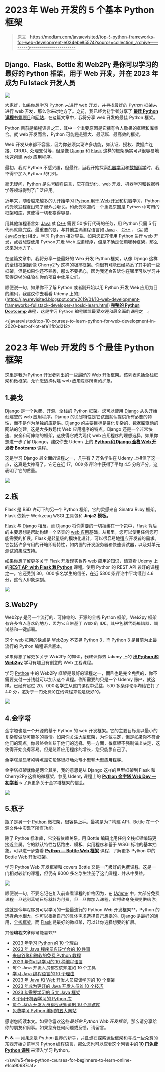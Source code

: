 # 2023 年 Web 开发的 5 个基本 Python 框架

> 原文：<https://medium.com/javarevisited/top-5-python-frameworks-for-web-development-e034ebe85574?source=collection_archive---------0----------------------->

## Django、Flask、Bottle 和 Web2Py 是你可以学习的最好的 Python 框架，用于 Web 开发，并在 2023 年成为 Fullstack 开发人员

[![](img/17ab955d877e7e73fb5e10e0549cb034.png)](https://click.linksynergy.com/deeplink?id=JVFxdTr9V80&mid=39197&murl=https%3A%2F%2Fwww.udemy.com%2Fcomplete-python-bootcamp%2F)

大家好，如果你想学习 Python 来进行 web 开发，并寻找最好的 Python 框架来进行 web 开发，那么你来对地方了。之前，我已经为初学者分享了 [**最佳 Python 课程**](/javarevisited/10-best-python-3-courses-on-udemy-ddd4e3ec5dbf)[书籍](/javarevisited/best-python-books-a93d1a0d842d)[项目](/javarevisited/8-projects-you-can-buil-to-learn-python-in-2020-251dd5350d56)和[网站](/javarevisited/10-free-python-tutorials-and-courses-from-google-microsoft-and-coursera-for-beginners-96b9ad20b4e6)，在这篇文章中，我将分享 web 开发的最佳 Python 框架。

Python 目前是编程语言之王，其中一个重要原因是它拥有令人敬畏的框架和库集合。就 web 开发而言，Python 可能是最强大、最活跃、最高效的框架。

Web 开发从来都不容易，因为你必须实现许多功能，如认证、授权、数据库连接、CRUD、处理支付等，但是像 [Django](https://javarevisited.blogspot.com/2020/07/top-5-courses-to-learn-django-in-2020.html) 和 [Flask](https://javarevisited.blogspot.com/2020/01/top-5-courses-to-learn-flask-for-web-development-with-python.html) 这样的框架确实可以很容易地快速创建 web 应用程序。

最初，我对 Python 不感兴趣，但最终，当我开始探索[机器学习](https://javarevisited.blogspot.com/2018/10/data-science-and-machine-learning-courses-using-python-and-R-programming.html)和[数据科学](https://javarevisited.blogspot.com/2018/03/top-5-data-science-and-machine-learning-online-courses-to-learn-online.html)时，我不得不加入 Python 的行列。

毫无疑问，Python 是头号编程语言，它在自动化、web 开发、机器学习和数据科学等领域得到了广泛应用。

近年来，随着越来越多的人开始学习 [Python 用于 Web 开发](/javarevisited/top-10-courses-to-learn-python-for-web-development-in-2020-best-of-lot-efe11fb6d212)和机器学习，Python 的受欢迎程度出现了爆炸式增长。如此受欢迎的一个重要原因是 Python 中可用的框架和库，这使得一切都变得容易。

用其他编程语言如 [Java](/javarevisited/10-best-places-to-learn-java-online-for-free-ce5e713ab5b2) 或 [C++](/javarevisited/10-advanced-c-books-and-courses-for-experienced-programmers-a90c3942471a) 需要 50 多行代码的任务，用 Python 只需 5 行代码就能完成。最重要的是，与其他主流编程语言如 [Java](http://www.java67.com/2018/08/top-10-free-java-courses-for-beginners-experienced-developers.html) 、 [C++](https://javarevisited.blogspot.com/2020/07/top-10-courses-to-learn-c-in-depth-best.html) 、 [C#](http://www.java67.com/2019/03/5-free-c-net-courses-to-learn-online.html) 或 [JavaScript](https://javarevisited.blogspot.com/2018/06/top-10-courses-to-learn-javascript-in.html) 相比，学习 Python 相对容易。如果您正在使用 Python 进行 web 开发，或者想要使用 Python 开发 Web 应用程序，但是不确定使用哪种框架，那么您来对地方了。

在这篇文章中，我将分享一些最好的 Web 开发 Python 框架，从像 Django 这样的全栈框架[到像 Cherry2Py 这样的极简框架。你很有可能已经熟悉了其中的一些框架，但是如果你还不熟悉，那么不要担心，因为我还会告诉你在哪里可以学习并获得足够的经验在你的项目中使用它们。

顺便说一句，如果你不了解 Python 或者刚开始以用 Python 开发 Web 应用为目的编码，我建议你去看看 Udemy 上的](https://javarevisited.blogspot.com/2019/01/10-web-development-frameworks-fullstack-developer-should-learn.html) [**完整的 Python Bootcamp**](https://click.linksynergy.com/deeplink?id=JVFxdTr9V80&mid=39197&murl=https%3A%2F%2Fwww.udemy.com%2Fcomplete-python-bootcamp%2F) 课程，这是学习 Python 编程联盟最受欢迎和最全面的课程之一。

</javarevisited/top-10-courses-to-learn-python-for-web-development-in-2020-best-of-lot-efe11fb6d212>  

# 2023 年 Web 开发的 5 个最佳 Python 框架

这里是我为 Python 开发者列出的一些最好的 Web 开发框架。该列表包括全栈框架和微框架，允许您选择构建 web 应用程序所需的扩展。

## 1.姜戈

Django 是一个免费、开源、全栈的 Python 框架。您可以使用 Django 从头开始创建您的 web 应用程序。Django 的关键特性是它试图默认提供所有必要的特性，而不是作为单独的库提供。Django 的主要目标是简化复杂的、数据库驱动的网站的创建，这是大多数现代 Web 应用程序的特点。Django 还是一个非常快速、安全和可伸缩的框架，这使得它成为现代 web 应用程序的理想选择。如果你想进一步了解 Django，建议你去 Udemy 上的 [**Python 和 Django 全栈 Web 开发者 Bootcamp**](https://click.linksynergy.com/deeplink?id=JVFxdTr9V80&mid=39197&murl=https%3A%2F%2Fwww.udemy.com%2Fpython-and-django-full-stack-web-developer-bootcamp%2F) 课程。

这是学习 Django 最全面的课程之一，几乎有 7 万名学生在 Udemy 上相信了这一点，这真是太神奇了。它还在近 17，000 条评论中获得了平均 4.5 分的评分，这表明了它的质量。

[![](img/115ef5efe2e59f3438f80f020c929c8e.png)](https://click.linksynergy.com/deeplink?id=JVFxdTr9V80&mid=39197&murl=https%3A%2F%2Fwww.udemy.com%2Fpython-and-django-full-stack-web-developer-bootcamp%2F)

## 2.瓶

Flask 是 BSD 许可下的另一个 Python 框架。它的灵感来自 Sinatra Ruby 框架。Flask 依赖于 Werkzeug WSGI 工具包和 **Jinja2 模板。**

[Flask](https://flask.palletsprojects.com/en/2.0.x/) 与 Django 相反，而 Django 将你需要的一切捆绑在一个包中，Flask 背后的主要思想是帮助构建一个坚实的 [web 应用](http://www.java67.com/2018/02/5-free-html-and-css-courses-to-learn-web-development.html)基础。从那里，您可以使用任何您可能需要的扩展。Flask 是轻量级的模块化设计，可以很容易地适应开发者的需求。它包括许多有用的开箱即用特性，如内置的开发服务器和快速调试器，以及对单元测试的集成支持。

如果你想了解更多关于 Flask 开发现实世界 web 应用的知识，请查看 Udemy 上的[**REST API with Flask 和 Python**](https://click.linksynergy.com/deeplink?id=JVFxdTr9V80&mid=39197&murl=https%3A%2F%2Fwww.udemy.com%2Frest-api-flask-and-python%2F) 课程。使用 Python 的 REST API 较好的课程之一。它还受到 30，000 多名学生的信任，在近 5300 条评论中平均得到 4.6 分，这令人印象深刻。

[![](img/446f601d2e232792a4016424f82a1544.png)](https://click.linksynergy.com/deeplink?id=JVFxdTr9V80&mid=39197&murl=https%3A%2F%2Fwww.udemy.com%2Frest-api-flask-and-python%2F)

## 3.Web2Py

Web2py 是另一个流行的、可伸缩的、开源的全栈 Python 框架。Web2py 框架有许多令人喜欢的地方，因为它自带基于 Web 的 IDE，其中包括代码编辑器、调试器和一键部署。

这个 web 框架的缺点是 Web2py 不支持 Python 3，而 Python 3 是目前为止最流行的 Python 编程语言版本。

如果你想了解更多关于 Web2Py 的知识，我建议你去 Udemy 上的 [**用 Python 和 Web2py**](https://click.linksynergy.com/deeplink?id=JVFxdTr9V80&mid=39197&murl=https%3A%2F%2Fwww.udemy.com%2Fweb-engineering-with-python-and-web2py%2F) 学习有趣且有创意的 Web 工程课程。

学习 [Python](https://javarevisited.blogspot.com/2018/03/top-5-courses-to-learn-python-in-2018.html) 中的 Web2Py 框架是最好的课程之一，而且也是完全免费的，你不需要支付一分钱就可以加入这个课程。你所需要的只是一个 Udemy 账户，就这样。已经有超过 20，000 名学生从这门课程中受益，500 多条评论平均给它打了 4.0 分，这对于一门免费的在线课程来说是极好的。

[![](img/751d722e0a8fd5183ab404af896db4fd.png)](https://click.linksynergy.com/deeplink?id=JVFxdTr9V80&mid=39197&murl=https%3A%2F%2Fwww.udemy.com%2Fweb-engineering-with-python-and-web2py%2F)

## 4.金字塔

金字塔也是一个开源的基于 Python 的 web 开发框架。它的主要目标是以最小的复杂度做尽可能多的事情。如果你关注大型框架，为你做决定，但是如果你不符合他们的观点，你最终会纠结于他们的选择。另一方面，微框架不强制做出决定，这使得开始变得容易。但是随着应用程序的增长，您只能靠自己了。

金字塔最显著的特点是它能够很好地处理小型和大型应用程序。

金字塔框架就像是两全其美，我的意思是从 Django 这样的巨型框架到 Flask 和 Cherry2Py 这样的微框架。参见 Udemy 课程上的 [**Python 金字塔 Web Dev —初学者**](https://click.linksynergy.com/deeplink?id=JVFxdTr9V80&mid=39197&murl=https%3A%2F%2Fwww.udemy.com%2Fpython-pyramid-web-dev-beginners%2F) **s** 了解更多关于金字塔框架的信息。

[![](img/ea1aed7504128c50876c25445b052f59.png)](https://click.linksynergy.com/deeplink?id=JVFxdTr9V80&mid=39197&murl=https%3A%2F%2Fwww.udemy.com%2Fpython-pyramid-web-dev-beginners%2F)

## 5.瓶子

瓶子是另一个 [Python](https://hackernoon.com/top-5-courses-to-learn-python-in-2018-best-of-lot-26644a99e7ec) 微框架，很容易上手。最初是为了构建 API，Bottle 在一个源文件中实现了所有功能。

除了 Python 标准库，它没有依赖关系。用 Bottle 编码比用任何全栈框架编码更接近金属。它的默认特性包括路由、模板、实用程序和基于 WSGI 标准的基本抽象。可以进一步查看 [**Python — Bottle Web 框架**](https://click.linksynergy.com/deeplink?id=JVFxdTr9V80&mid=39197&murl=https%3A%2F%2Fwww.udemy.com%2Fpython-bottle-web-framework%2F) 课程，了解更多 Python 中的 Bottle Web 开发框架。

学习 Python Web 开发框架和 covers Bottle 又是一门极好的免费课程。这是一门相对较新的课程，但仍有 8000 多名学生注册了这门课程，并从中受益。

[![](img/1a252e6eed1327b8d27a9cd6e9308199.png)](https://click.linksynergy.com/deeplink?id=JVFxdTr9V80&mid=39197&murl=https%3A%2F%2Fwww.udemy.com%2Fpython-bottle-web-framework%2F)

顺便说一句，不要忘记在加入前查看课程的价格因为，在 [*Udemy*](/javarevisited/my-favorite-udemy-online-courses-for-programmers-and-software-engineers-f9d941dd0035) 中，大部分免费课程一旦达到营销目标就转为付费，但一旦你加入课程，它将终身免费提供给你。

这就是今年程序员可以学习的一些最流行的 Python Web 开发框架**。Python 的选择余地很大，你可以根据自己的具体需求选择自己想要的。Django 是最好的通用，[全栈框架](https://javarevisited.blogspot.com/2019/01/10-web-development-frameworks-fullstack-developer-should-learn.html)，而 [Flask](https://javarevisited.blogspot.com/2020/01/top-5-courses-to-learn-flask-for-web-development-with-python.html) 是最好的微框架，可以让你选择想要的扩展。

其他**编程文章**你可能喜欢**

*   [2023 年学习 Python 的 10 个理由](https://javarevisited.blogspot.com/2018/05/10-reasons-to-learn-python-programming.html)
*   [2023 年 Java 程序员应该学会的 10 件事](https://javarevisited.blogspot.com/2017/12/10-things-java-programmers-should-learn.html#axzz5atl0BngO)
*   [来自谷歌和微软的免费 Python 教程](/javarevisited/10-free-python-tutorials-and-courses-from-google-microsoft-and-coursera-for-beginners-96b9ad20b4e6)
*   [2023 年你可以学习的 10 种编程语言](http://www.java67.com/2017/12/10-programming-languages-to-learn-in.html)
*   每个 Java 开发人员都应该知道的 10 个工具
*   [学习 Java 编程语言的 10 个理由](http://javarevisited.blogspot.sg/2013/04/10-reasons-to-learn-java-programming.html)
*   [2023 年 Java 和 Web 开发人员应该学习的 10 个框架](http://javarevisited.blogspot.sg/2018/01/10-frameworks-java-and-web-developers-should-learn.html)
*   [2023 年成为更好的 Java 开发人员的 10 个技巧](http://javarevisited.blogspot.sg/2018/05/10-tips-to-become-better-java-developer.html)
*   [2023 年需要学习的 5 大 Java 框架](http://javarevisited.blogspot.sg/2018/04/top-5-java-frameworks-to-learn-in-2018_27.html)
*   [8 个用于机器学习的 Python 库](https://javarevisited.blogspot.com/2018/10/top-8-python-libraries-for-data-science-machine-learning.html)
*   [每个 Java 开发人员都应该知道的 10 个测试库](https://javarevisited.blogspot.sg/2018/01/10-unit-testing-and-integration-tools-for-java-programmers.html)
*   [免费学习 Python 编码的五大网站](https://javarevisited.blogspot.com/2018/07/top-5-websites-to-learn-coding-in-java.html)

感谢您阅读本文。如果你喜欢这些*最好的 Python Web 开发框架*，那么请分享给你的朋友和同事。如果您有任何问题或反馈，请留言。

**P. S. —** 如果您是 Python 世界的新手，并且想在探索这些框架和寻找一些免费的东西开始之前学习 Python 编程语言，那么您也可以查看这个列表中的 [**10 门免费 Python 课程**](https://javarevisited.blogspot.com/2018/12/10-free-python-courses-for-programmers.html) 来深入学习 Python。

</swlh/5-free-python-courses-for-beginners-to-learn-online-e1ca90687caf> 